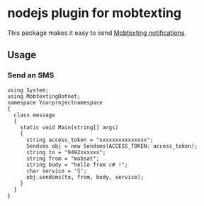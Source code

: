 # nodejs plugin for mobtexting

This package makes it easy to send [Mobtexting notifications](https://mobtexting.com).



## Usage

### Send an SMS

```
using System;
using MobtextingDotnet;
namespace Yourprojectnamespace
{
  class message
  {
    static void Main(string[] args)
    {
      string access_token = "xxxxxxxxxxxxxxx";
      Sendsms obj = new Sendsms(ACCESS_TOKEN: access_token);
      string to = "9492xxxxxx";
      string from = "mobsat";
      string body = "hello from c# !";
      char service = 'S';
      obj.sendsms(to, from, body, service);
    }
  }
}

```

